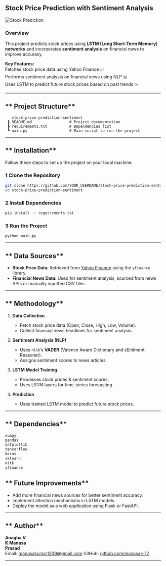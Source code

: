 ## **Stock Price Prediction with Sentiment Analysis**  

![Stock Prediction](https://cdn.analyticsvidhya.com/wp-content/uploads/2021/07/21894download.jpg)  

### **Overview**  
This project predicts stock prices using **LSTM (Long Short-Term Memory) networks** and incorporates **sentiment analysis** on financial news to improve accuracy.  

**Key Features:**  
 Fetches stock price data using Yahoo Finance 📈  
 Performs sentiment analysis on financial news using NLP 📊  
 Uses LSTM to predict future stock prices based on past trends 📉  

---

## ** Project Structure**
```
   stock-price-prediction-sentiment
 ┣ README.md                 # Project documentation
 ┣ requirements.txt          # Dependencies list
 ┗ main.py                   # Main script to run the project
```

---

## ** Installation**
Follow these steps to set up the project on your local machine.  

### **1️ Clone the Repository**
```sh
git clone https://github.com/YOUR_USERNAME/stock-price-prediction-sentiment.git
cd stock-price-prediction-sentiment
```

### **2️ Install Dependencies**
```sh
pip install -r requirements.txt
```

### **3️ Run the Project** 
  ```
  python main.py
  ```

---

## ** Data Sources**
- **Stock Price Data**: Retrieved from [Yahoo Finance](https://finance.yahoo.com/) using the `yfinance` library.  
- **Financial News Data**: Used for sentiment analysis, sourced from news APIs or manually inputted CSV files.

---

## ** Methodology**
1. **Data Collection**  
   - Fetch stock price data (Open, Close, High, Low, Volume).  
   - Collect financial news headlines for sentiment analysis.  

2. **Sentiment Analysis (NLP)**  
   - Uses `nltk`’s **VADER** (Valence Aware Dictionary and sEntiment Reasoner).  
   - Assigns sentiment scores to news articles.  

3. **LSTM Model Training**  
   - Processes stock prices & sentiment scores.  
   - Uses LSTM layers for time-series forecasting.  

4. **Prediction**  
   - Uses trained LSTM model to predict future stock prices.  

---

## ** Dependencies**
```txt
numpy
pandas
matplotlib
tensorflow
keras
sklearn
nltk
yfinance
```

## ** Future Improvements**
-  Add more financial news sources for better sentiment accuracy.  
-  Implement attention mechanisms in LSTM models.  
-  Deploy the model as a web application using Flask or FastAPI.  

---

## ** Author**
**Anagha V**  
**K Manasa**  
**Prasad**  
 Email: manasakumar1209@gmail.com 
 GitHub: [github.com/manasak-12](https://github.com/manasak-12)  

---
